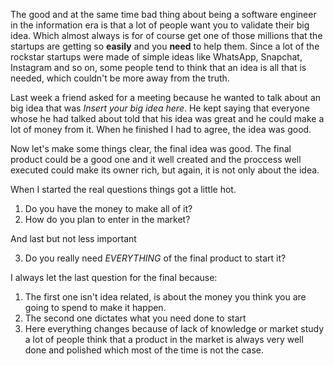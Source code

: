 The good and at the same time bad thing about being a software engineer in the information era is that a lot of people want you to validate their big idea. Which almost always is for of course get one of those millions that the startups are getting so **easily** and you **need** to help them.
Since a lot of the rockstar startups were made of simple ideas like WhatsApp, Snapchat, Instagram and so on, some people tend to think
that an idea is all that is needed, which couldn't be more away from the truth.

Last week a friend asked for a meeting because he wanted to talk about an big idea that was *Insert your big idea here*. He kept saying
that everyone whose he had talked about told that his idea was great and he could make a lot of money from it. When he finished I had to
agree, the idea was good.

Now let's make some things clear, the final idea was good. The final product could be a good one and it well created and the proccess
well executed could make its owner rich, but again, it is not only about the idea.

When I started the real questions things got a little hot.

1. Do you have the money to make all of it?
2. How do you plan to enter in the market?

And last but not less important

3. Do you really need *EVERYTHING* of the final product to start it?

I always let the last question for the final because:

1. The first one isn't idea related, is about the money you think you are going to spend to make it happen.
2. The second one dictates what you need done to start
3. Here everything changes because of lack of knowledge or market study a lot of people think that a product in the market
is always very well done and polished which most of the time is not the case.
